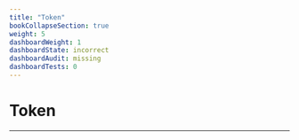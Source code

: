 ```yaml
---
title: "Token"
bookCollapseSection: true
weight: 5
dashboardWeight: 1
dashboardState: incorrect
dashboardAudit: missing
dashboardTests: 0
---
```


# Token
---